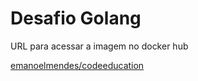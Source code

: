 # Desafio Golang

URL para acessar a imagem no docker hub

[emanoelmendes/codeeducation](https://hub.docker.com/r/emanoelmendes/codeeducation)
